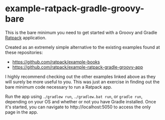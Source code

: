 example-ratpack-gradle-groovy-bare
==================================

This is the bare minimum you need to get started with a Groovy and Gradle [Ratpack](https://github.com/ratpack/ratpack) application.

Created as an extremely simple alternative to the existing examples found at these repositories:

* https://github.com/ratpack/example-books
* https://github.com/ratpack/example-ratpack-gradle-groovy-app

I highly recommend checking out the other examples linked above as they will surely be more useful to you. This was just an exercise in finding out the bare minimum code necessary to run a Ratpack app.
 
Run the app using `./gradlew run`, `./gradlew.bat run`, or `gradle run`, depending on your OS and whether or not you have Gradle installed. Once it's started, you can navigate to http://localhost:5050 to access the only page in the app.
